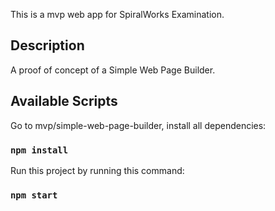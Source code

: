 This is a mvp web app for SpiralWorks Examination.

## Description

A proof of concept of a Simple Web Page Builder.

## Available Scripts

Go to mvp/simple-web-page-builder, install all dependencies:

### `npm install`

Run this project by running this command:

### `npm start`